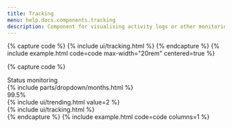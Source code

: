```yaml
---
title: Tracking
menu: help.docs.components.tracking
description: Component for visualising activity logs or other monitoring-related data.
---
```


{% capture code %}
{% include ui/tracking.html %}
{% endcapture %}
{% include example.html code=code max-width="20rem" centered=true %}

{% capture code %}
<div class="card">
	 <div class="card-body">
		 <div class="d-flex align-items-center">
			 <div class="subheader">Status monitoring</div>
			 <div class="ms-auto lh-1">
				 {% include parts/dropdown/months.html %}
			 </div>
		 </div>
		 <div class="d-flex align-items-baseline">
			 <div class="h1 mb-3 me-2">99.5%</div>
			 <div class="me-auto">
				 {% include ui/trending.html value=2 %}
			 </div>
		 </div>
		 <div class="mt-2">
			 {% include ui/tracking.html %}
		 </div>
	 </div>
 </div>
{% endcapture %}
{% include example.html code=code columns=1 %}